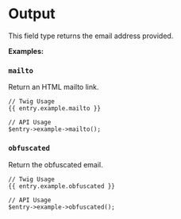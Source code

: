 # Output

This field type returns the email address provided.

**Examples:**

### `mailto`

Return an HTML mailto link.

```
// Twig Usage
{{ entry.example.mailto }}

// API Usage
$entry->example->mailto();
```

### `obfuscated`

Return the obfuscated email.

```
// Twig Usage
{{ entry.example.obfuscated }}

// API Usage
$entry->example->obfuscated();
```
